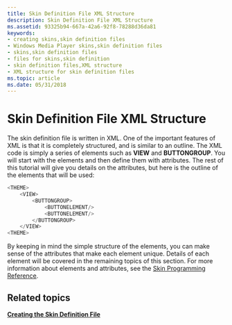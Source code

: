 ```yaml
---
title: Skin Definition File XML Structure
description: Skin Definition File XML Structure
ms.assetid: 93325b94-667a-42a6-92f8-78288d36da81
keywords:
- creating skins,skin definition files
- Windows Media Player skins,skin definition files
- skins,skin definition files
- files for skins,skin definition
- skin definition files,XML structure
- XML structure for skin definition files
ms.topic: article
ms.date: 05/31/2018
---
```


# Skin Definition File XML Structure

The skin definition file is written in XML. One of the important features of XML is that it is completely structured, and is similar to an outline. The XML code is simply a series of elements such as **VIEW** and **BUTTONGROUP**. You will start with the elements and then define them with attributes. The rest of this tutorial will give you details on the attributes, but here is the outline of the elements that will be used:


```C++
<THEME>
    <VIEW>
        <BUTTONGROUP>
            <BUTTONELEMENT/>
            <BUTTONELEMENT/>
        </BUTTONGROUP>
    </VIEW>
<THEME>

```



By keeping in mind the simple structure of the elements, you can make sense of the attributes that make each element unique. Details of each element will be covered in the remaining topics of this section. For more information about elements and attributes, see the [Skin Programming Reference](skin-programming-reference.md).

## Related topics

<dl> <dt>

[**Creating the Skin Definition File**](creating-the-skin-definition-file.md)
</dt> </dl>

 

 




